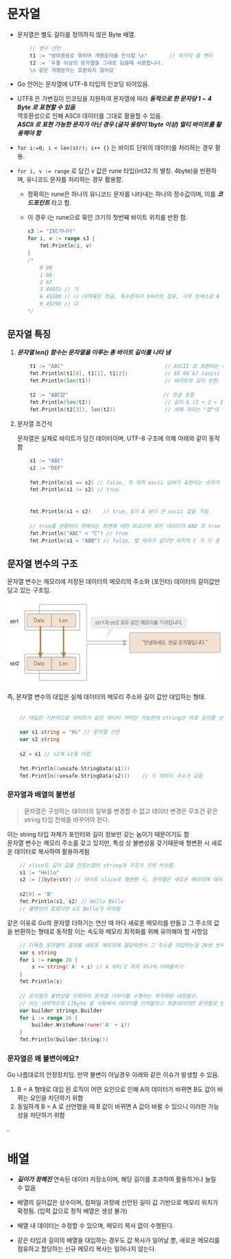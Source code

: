 # 문자열

- 문자열은 별도 길이를 정의하지 않은 Byte 배열.  

    ```go
        // 변수 선언
        t1 := "쌍따옴표로 묶이며 개행문자를 인식함 \n"       // 마지막 줄 엔터
        t2 := `두줄 이상의 문자열을 그대로 담을때 사용합니다.
        \n 같은 개행문자는 호환되지 않아요`
    ```

- Go 언어는 문자열에 UTF-8 타입의 인코딩 되어있음.

- UTF8 은 가변길이 인코딩을 지원하여 문자열에 따라 ***동적으로 한 문자당 1 ~ 4 Byte 로 표현할 수 있음***  
  역호환성으로 인해 ASCII 데이터를 그대로 활용할 수 있음.  
  ***ASCII 로 표현 가능한 문자가 아닌 경우 (글자 용량이 1byte 이상) 멀티 바이트를 활용해야 함***

- `for i:=0; i < len(str); i++ {}` 는 바이트 단위의 데이터를 처리하는 경우 활용.

- `for i, v := range` 로 담긴 v 값은 rune 타입(int32 의 별칭. 4byte)을 반환하며, 유니코드 문자를 처리하는 경우 활용함.  
  - 정확히는 rune은 하나의 유니코드 문자를 나타내는 하나의 정수값이며, 이를 ***코드포인트*** 라고 함.
  - 이 경우 i는 rune으로 묶인 크기의 첫번째 바이트 위치를 반환 함.

    ```go
    s3 := "ZXC가나다"
    for i, v := range s3 {
        fmt.Println(i, v)
    }
    /* 
        0 90
        1 88
        2 67
        3 44032 // 가
        6 45208 // 나 (UTF8은 한글, 특수문자가 3바이트 점유, 시작 인덱스로 6 출력)
        9 45796 // 다 
    */
    ```

## 문자열 특징

1. ***문자열 len() 함수는 문자열을 이루는 총 바이트 길이를 나타 냄***

    ```go
        t1 := "ABC"                                 // ASCII 로 호환되는 데이터만
        fmt.Println(t1[0], t1[1], t1[2])            // 65 66 67 (ascii 출력)
        fmt.Println(len(t1))                        // 바이트의 길이 반환. (3 출력)

        t2 := "ABC얍"                               // 한글 포함
        fmt.Println(len(t2))                        // 길이 6 (3 + 2 + 2)
        fmt.Println(t2[3]), len(t2))                // 셋째 자리는 "얍"이 아님, 한글은 2Byte라 rune 타입으로 의도된 정보를 반환할 수 없음
    ```

2. 문자열 조건식

    문자열은 실제로 바이트가 담긴 데이터이며, UTF-8 구조에 의해 아래와 같이 동작함  

    ```go
        s1 := "ABC"
        s2 := "DEF"

        fmt.Println(s1 == s2) // false, 각 자리 ascii 넘버가 표현되는 숫자가 다름
        fmt.Println(s1 != s2) // true

        
        fmt.Println(s1 < s2)    // true, D가 A 보다 큰 ascii 값을 가짐.

        // true를 반환하기 위해서는 좌변에 대한 비교군의 모든 데이터가 AND 로 true 를 반환해야 함
        fmt.Println("ABC" < "C") // true
        fmt.Println(s1 < "ABB") // false, 앞 자리가 같지만 마지막 C 가 더 큼

    ```

## 문자열 변수의 구조

문자열 변수는 메모리에 저장된 데이터의 메모리의 주소와 (포인터) 데이터의 길이값만 담고 있는 구조임.  

![img](../..//img/string1.png)  

즉, 문자열 변수의 대입은 실제 데이터의 메모리 주소와 길이 값만 대입하는 형태.  

```go

    // 대입은 기본적으로 사이즈가 같은 데이터 끼리만 가능한데 string은 따로 길이를 선언하지 않음

    var s1 string = "Hi" // 문자열 선언
    var s2 string

    s2 = s1 // s2에 s1을 대입

    fmt.Println((unsafe.StringData(s1)))
    fmt.Println((unsafe.StringData(s2)))    // 두 메모리 주소가 같음

```

### 문자열과 배열의 불변성

> 문자열은 구성하는 데이터의 일부를 변경할 수 없고 데이터 변경은 무조건 같은 string 타입 전체를 바꾸어야 한다.

이는 string 타입 자체가 포인터와 길이 정보만 갖는 놈이기 때문이기도 함  
문자열 변수는 메모리 주소를 갖고 있지만, 특성 상 불변성을 갖기때문에 형변환 시 새로운 데이터로 복사하여 활용하게됨

```go
    // slice도 길이 값을 안갖는점이 string과 구조가 거의 비슷함.
    s1 := "Hello"
    s2 := []byte(str) // 바이트 slice로 형변환 시, 문자열은 새로운 메모리에 데이터를 복사한 뒤 그 주소를 할당하도록 동작 함

    s2[0] = 'B'
    fmt.Println(s1, s2) // Hello Bello
    // 불변성이 없었다면 a도 Bello가 되야함
```

같은 이유로 Go의 문자열 더하기는 연산 때 마다 새로운 메모리를 만들고 그 주소의 값을 반환하는 형태로 동작함
이는 속도와 메모리 최적화를 위해 유의해야 할 사항임

```go
    // 더해질 문자열의 결과를 새로운 메모리에 할당하면서 그 주소를 대입하는걸 26번 반복함
    var s string
    for i := range 26 {
        s += string('A' + i) // A 부터 Z 까지 하나씩 이어붙히기
    }
    fmt.Println(s)

    // 문자열의 불변성을 우회하여 문자열 더하기를 수행하는 최적화된 내장함수.
    // 이는 내부적으로 []byte 을 사용해서 데이터를 이어붙히고 최종데이터만 문자열로 반환시켜서 속도 빠르고 메모리도 덜먹음
    var builder strings.Builder
    for i := range 26 {
        builder.WriteRune(rune('A' + i))
    }
    fmt.Println(builder.String())
```

### 문자열은 왜 불변이에요?

Go 나름대로의 안정장치임. 만약 불변이 아닐경우 아래와 같은 이슈가 발생할 수 있음.

1. B = A 형태로 대입 된 로직이 어떤 요인으로 인해 A의 데이터가 바뀌면 B도 값이 바뀌는 요인을 차단하기 위함
2. 동일하게 B = A 로 선언했을 때 B 값이 바뀌면 A 값이 바뀔 수 있으니 이러한 가능성을 차단하기 위함


.

# 배열

- ***길이가 정해진*** 연속된 데이터 저장소이며, 해당 길이를 초과하여 활용하거나 늘릴 수 없음

- 배열의 길이값은 상수이며, 컴파일 과정에 선언된 길이 값 기반으로 메모리 위치가 확정됨. (입력 값으로 정적 배열은 생성 불가)

- 배열 내 데이터는 수정할 수 있으며, 메모리 복사 없이 수행된다.

- 같은 타입과 길이의 배열을 대입하는 경우도 값 복사가 일어날 뿐, 새로운 메모리를 점유하고 할당하는 신규 메모리 복사는 일어나지 않는다.
